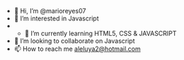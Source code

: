 - 👋 Hi, I’m @marioreyes07
- 👀 I’m interested in Javascript
- - 🌱 I’m currently learning HTML5, CSS & JAVASCRIPT
- 💞️ I’m looking to collaborate on Javascript
- 📫 How to reach me aleluya2@hotmail.com

<!---
marioreyes07/marioreyes07 is a ✨ special ✨ repository because its `README.md` (this file) appears on your GitHub profile.
You can click the Preview link to take a look at your changes.
--->
